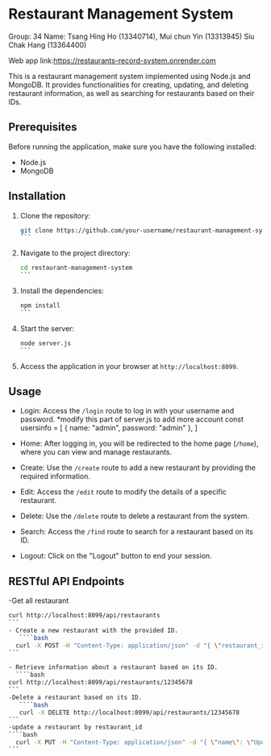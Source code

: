 <h1>Restaurant Management System</h1>

Group: 34
Name: 
Tsang Hing Ho (13340714),
Mui chun Yin (13313945)
Siu Chak Hang (13364400)

Web app link:https://restaurants-record-system.onrender.com

This is a restaurant management system implemented using Node.js and MongoDB. It provides functionalities for creating, updating, and deleting restaurant information, as well as searching for restaurants based on their IDs.

## Prerequisites

Before running the application, make sure you have the following installed:

- Node.js
- MongoDB

## Installation

1. Clone the repository:

   ````bash
   git clone https://github.com/your-username/restaurant-management-system.git
   ```

2. Navigate to the project directory:

   ````bash
   cd restaurant-management-system
   ```

3. Install the dependencies:

   ````bash
   npm install
   ```


4. Start the server:

   ````bash
   node server.js
   ```

5. Access the application in your browser at `http://localhost:8099`.

## Usage

- Login: Access the `/login` route to log in with your username and password.
  *modify this part of server.js to add more account
  const usersinfo = [
  { name: "admin", password: "admin" },
             ]

- Home: After logging in, you will be redirected to the home page (`/home`), where you can view and manage restaurants.
- Create: Use the `/create` route to add a new restaurant by providing the required information.
- Edit: Access the `/edit` route to modify the details of a specific restaurant.
- Delete: Use the `/delete` route to delete a restaurant from the system.
- Search: Access the `/find` route to search for a restaurant based on its ID.
- Logout: Click on the "Logout" button to end your session.

## RESTful API Endpoints
-Get all restaurant 
````bash
curl http://localhost:8099/api/restaurants
```
- Create a new restaurant with the provided ID.
   ````bash
  curl -X POST -H "Content-Type: application/json" -d "{ \"restaurant_id\": \"12345678\", \"name\": \"Restaurant Name\", \"cuisine\": \"Cuisine Type\", \"address\": { \"building\": "123", "borough": "Borough", "street": "Street Name", "zipcode": "12345" } }" http://localhost:8099/api/restaurants
```

- Retrieve information about a restaurant based on its ID.
  ````bash
curl http://localhost:8099/api/restaurants/12345678
```
-Delete a restaurant based on its ID.
   ````bash
   curl -X DELETE http://localhost:8099/api/restaurants/12345678
```
-update a restaurant by restaurant_id
````bash
  curl -X PUT -H "Content-Type: application/json" -d "{ \"name\": \"Updated Restaurant\", \"cuisine\": \"Italian"\, \"borough\": \"Manhattan\", \"address\": { \"building\": \"1234\", \"street\": \"Main Street\", \"zipcode\": \"10001\" } }" "http://localhost:8099/api/restaurants/12345678"
```